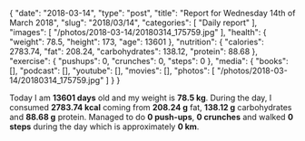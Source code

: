 {
    "date": "2018-03-14",
    "type": "post",
    "title": "Report for Wednesday 14th of March 2018",
    "slug": "2018\/03\/14",
    "categories": [
        "Daily report"
    ],
    "images": [
        "\/photos\/2018-03-14\/20180314_175759.jpg"
    ],
    "health": {
        "weight": 78.5,
        "height": 173,
        "age": 13601
    },
    "nutrition": {
        "calories": 2783.74,
        "fat": 208.24,
        "carbohydrates": 138.12,
        "protein": 88.68
    },
    "exercise": {
        "pushups": 0,
        "crunches": 0,
        "steps": 0
    },
    "media": {
        "books": [],
        "podcast": [],
        "youtube": [],
        "movies": [],
        "photos": [
            "\/photos\/2018-03-14\/20180314_175759.jpg"
        ]
    }
}

Today I am <strong>13601 days</strong> old and my weight is <strong>78.5 kg</strong>. During the day, I consumed <strong>2783.74 kcal</strong> coming from <strong>208.24 g</strong> fat, <strong>138.12 g</strong> carbohydrates and <strong>88.68 g</strong> protein. Managed to do <strong>0 push-ups</strong>, <strong>0 crunches</strong> and walked <strong>0 steps</strong> during the day which is approximately <strong>0 km</strong>.